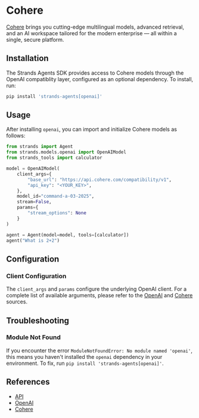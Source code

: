 # Cohere

[Cohere](https://cohere.com/) brings you cutting-edge multilingual models, advanced retrieval, and an AI workspace tailored for the modern enterprise — all within a single, secure platform. 

## Installation

The Strands Agents SDK provides access to Cohere models through the OpenAI compatiblity layer, configured as an optional dependency. To install, run:

```bash
pip install 'strands-agents[openai]'
```

## Usage

After installing `openai`, you can import and initialize Cohere models as follows:

```python
from strands import Agent
from strands.models.openai import OpenAIModel
from strands_tools import calculator

model = OpenAIModel(
    client_args={
        "base_url": "https://api.cohere.com/compatibility/v1",
        "api_key": "<YOUR_KEY>",
    },
    model_id="command-a-03-2025",
    stream=False,
    params={
        "stream_options": None
    }
)

agent = Agent(model=model, tools=[calculator])
agent("What is 2+2")
```

## Configuration

### Client Configuration

The `client_args` and `params` configure the underlying OpenAI client. For a complete list of available arguments, please refer to the [OpenAI](https://github.com/openai/openai-python) and [Cohere](https://docs.cohere.com/docs/compatibility-api#supported-parameters) sources.

## Troubleshooting

### Module Not Found

If you encounter the error `ModuleNotFoundError: No module named 'openai'`, this means you haven't installed the `openai` dependency in your environment. To fix, run `pip install 'strands-agents[openai]'`.

## References

- [API](../../../api-reference/models.md)
- [OpenAI](https://platform.openai.com/docs/overview)
- [Cohere](https://docs.cohere.com/v2/cohere-documentation)
